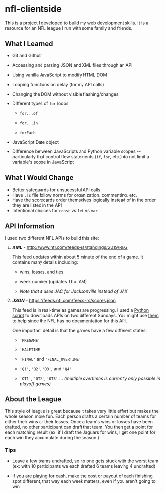 # nfl-clientside

This is a project I developed to build my web development skills. It is a resource for an NFL league I run with some family and friends.

## What I Learned

- Git and Github

- Accessing and parsing JSON and XML files through an API

- Using vanilla JavaScript to modify HTML DOM

- Looping functions on delay (for my API calls)

- Changing the DOM without visible flashing/changes

- Different types of `for` loops

  - `for...of`

  - `for...in`

  - `forEach`

- JavaScript Date object
- Difference between JavaScripts and Python variable scopes -- particularly that control flow statements (`if`, `for`, etc.) do not limit a variable's scope in JavaScript

## What I Would Change

- Better safeguards for unsucessful API calls
- Have `.js` file follow norms for organization, commenting, etc.
- Have the scorecards order themselves logically instead of in the order they are listed in the API
- Intentional choices for `const` vs `let` vs `var`

## API Information

I used two different NFL APIs to build this site:

1. ***XML*** - <http://www.nfl.com/feeds-rs/standings/2019/REG>

    This feed updates within about 5 minute of the end of a game. It contains many details including:

    - wins, losses, and ties

    - week number (updates Thu. AM)

    - *Note that it uses JAC for Jacksonville instead of JAX*

2. ***JSON*** - <https://feeds.nfl.com/feeds-rs/scores.json>

    This feed is in real-time as games are progressing. I used a [Python script](https://github.com/TylerAuer/nfl-clientside/blob/master/api_downloader.py) to downloads APIs on two different Sundays. You might use [them](https://github.com/TylerAuer/nfl-clientside/tree/master/APIs) to help since the NFL has no documentation for this API.

    One important detail is that the games have a few different states:

    - `'PREGAME'`

    - `'HALFTIME'`

    - `'FINAL'` and `'FINAL_OVERTIME'`

    - `'Q1'`, `'Q2'`, `'Q3'`, and `'Q4'`  

    - `'OT1'`, `'OT2'`, `'OT3'` ...  *(multiple overtimes is currently only possible in playoff games)*

## About the League

This style of league is great because it takes very little effort but makes the whole season more fun. Each person drafts a certain number of teams for either their wins or their losses. Once a team's wins or losses have been drafted, no other participant can draft that team. You then get a point for each matching result (ex: if I draft the Jaguars for wins, I get one point for each win they accumulate during the season.)

### **Tips**

- Leave a few teams undrafted, so no one gets stuck with the worst team (ex: with 10 participants we each drafted 6 teams leaving 4 undrafted)

- If you are playing for cash, make the cost or payout of each finishing spot different, that way each week matters, even if you aren't going to win

